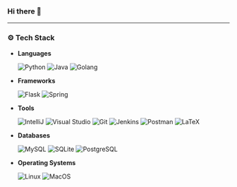 ### Hi there 👋

---
### :gear: Tech Stack

* **Languages**

  ![Python](https://img.shields.io/badge/-Python-000000?style=flat&logo=python&logoColor=3776AB)
  ![Java](https://img.shields.io/badge/-Java-000000?style=flat&logo=Java&logoColor=D24939)
  ![Golang](https://img.shields.io/badge/-Golang-000000?style=flat&logo=Go&logoColor=00599C)


* **Frameworks**

  ![Flask](https://img.shields.io/badge/-Flask-000000?style=flat&logo=Flask&logoColor=25A162)
  ![Spring](https://img.shields.io/badge/-Spring-000000?style=flat&logo=Spring&logoColor=6DB33F)

* **Tools**

  ![IntelliJ](https://img.shields.io/badge/-IntelliJ-000000?style=flat&logo=IntelliJIDEA&logoColor=white)
  ![Visual Studio](https://img.shields.io/badge/-Visual%20Studio-000000?style=flat&logo=visual-studio&logoColor=5C2D91)
  ![Git](https://img.shields.io/badge/-Git-000000?style=flat&logo=git&logoColor=F05032)
  ![Jenkins](https://img.shields.io/badge/-Jenkins-000000?style=flat&logo=Jenkins&logoColor=D24939)
  ![Postman](https://img.shields.io/badge/-Postman-000000?style=flat&logo=Postman&logoColor=FF6C37)
  ![LaTeX](https://img.shields.io/badge/-LaTeX-000000?style=flat&logo=LaTeX&logoColor=008080)

* **Databases**

  ![MySQL](https://img.shields.io/badge/-MySQL-000000?style=flat&logo=MySQL&logoColor=4479A1)
  ![SQLite](https://img.shields.io/badge/-SQLite-000000?style=flat&logo=SQLite&logoColor=003B57)
  ![PostgreSQL](https://img.shields.io/badge/-PostgreSQL-000000?style=flat&logo=PostgreSQL&logoColor=3776AB)
  
* **Operating Systems**

  ![Linux](https://img.shields.io/badge/-Linux-000000?style=flat&logo=linux&logoColor=FCC624)
  ![MacOS](https://img.shields.io/badge/-MacOS-000000?style=flat&logo=macos&logoColor=FFFFFF)
<!--
### &#x1f4c8;  My GitHub Stats
<p align="left">
  <a href="https://github.com/linnndachen">
    <img height="180em" src="https://github-readme-stats.vercel.app/api?username=linnndachen&show_icons=true&theme=algolia&include_all_commits=true&count_private=true"/>
    <img height="180em" src="https://github-readme-streak-stats.herokuapp.com/?user=linnndachen&theme=algolia"/>
  </a>
</p>

**wchen928/wchen928** is a ✨ _special_ ✨ repository because its `README.md` (this file) appears on your GitHub profile.

Here are some ideas to get you started:

- 🔭 I’m currently working on ...
- 🌱 I’m currently learning ...
- 👯 I’m looking to collaborate on ...
- 🤔 I’m looking for help with ...
- 💬 Ask me about ...
- 📫 How to reach me: ...
- 😄 Pronouns: ...
- ⚡ Fun fact: ...
-->
